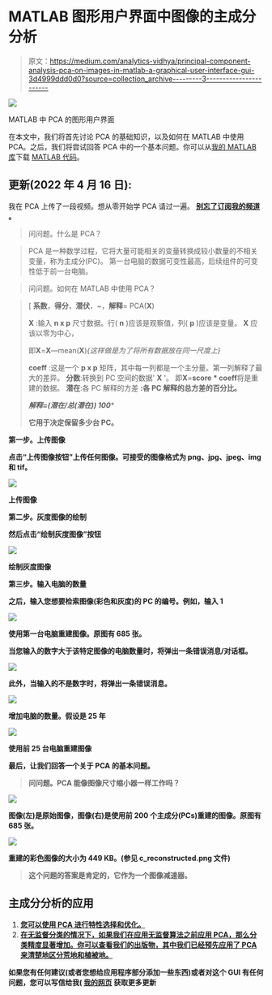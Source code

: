 # MATLAB 图形用户界面中图像的主成分分析

> 原文：<https://medium.com/analytics-vidhya/principal-component-analysis-pca-on-images-in-matlab-a-graphical-user-interface-gui-3d4999ddd0d0?source=collection_archive---------3----------------------->

![](img/62bb547a66c5e26075952b1b5a0b9d00.png)

MATLAB 中 PCA 的图形用户界面

在本文中，我们将首先讨论 PCA 的基础知识，以及如何在 MATLAB 中使用 PCA。之后，我们将尝试回答 PCA 中的一个基本问题。你可以从[我的 MATLAB 库](https://in.mathworks.com/matlabcentral/profile/authors/5569287-abhilash-singh)下载 [MATLAB 代码](https://in.mathworks.com/matlabcentral/fileexchange/73246-principal-component-analysis-pca-on-images-in-matlab-gui?s_tid=prof_contriblnk)。

## 更新(2022 年 4 月 16 日):

我在 PCA 上传了一段视频。想从零开始学 PCA 请过一遍。 [**别忘了订阅我的频道**](https://www.youtube.com/channel/UC3YYrAOSNRXvG8Tud3XepYA) **。**

> 问问题。什么是 PCA？

> PCA 是一种数学过程，它将大量可能相关的变量转换成较小数量的不相关变量，称为主成分(PC)。
> 第一台电脑的数据可变性最高，后续组件的可变性低于前一台电脑。

> 问问题。如何在 MATLAB 中使用 PCA？

> [ **系数**，**得分**，**潜伏**，~，**解释**= PCA(**X**)
> 
> **X** :输入 **n x p** 尺寸数据。行( **n** )应该是观察值，列( **p** )应该是变量。 **X** 应该以零为中心，
> 
> 即**X**=**X**—mean(**X**)*{这样做是为了将所有数据放在同一尺度上}*
> 
> **coeff** :这是一个 **p x p** 矩阵，其中每一列都是一个主分量。第一列解释了最大的差异。
> **分数**:转换到 PC 空间的数据' **X** '。
> 即**X**=**score * coeff**将是重建的数据。
> **潜在**:各 PC 解释的方差
> **:各 PC 解释的总方差的百分比。**
> 
> ****解释=(潜在/总(潜在))* 100****
> 
> **它用于决定保留多少台 PC。**

****第一步。上传图像****

**点击“上传图像按钮”上传任何图像。可接受的图像格式为 png、jpg、jpeg、img 和 tif。**

**![](img/0219694bbdaac5dc91b52593f20a4184.png)**

****上传图像****

****第二步。灰度图像的绘制****

**然后点击“绘制灰度图像”按钮**

**![](img/36530a827539a7d383f15fcc0239ec4f.png)**

****绘制灰度图像****

****第三步。输入电脑的数量****

**之后，输入您想要检索图像(彩色和灰度)的 PC 的编号。例如，输入 1**

**![](img/5179cf4ee59060215290fe1d451cf22f.png)**

****使用第一台电脑重建图像。原图有 685 张。****

**当您输入的数字大于该特定图像的电脑数量时，将弹出一条错误消息/对话框。**

**![](img/0957a34baf56a0683a4c9000ccb20186.png)**

**此外，当输入的不是数字时，将弹出一条错误消息。**

**![](img/5186ad0aa3458cdea71fb235086f889c.png)**

**增加电脑的数量。假设是 25 年**

**![](img/0db432d45c9476011f86daa1d8e24a95.png)**

****使用前 25 台电脑重建图像****

**最后，让我们回答一个关于 PCA 的基本问题。**

> **问问题。PCA 能像图像尺寸缩小器一样工作吗？**

**![](img/f9b2c53b94a319b4c890c272076bef56.png)**

****图像(左)是原始图像，图像(右)是使用前 200 个主成分(PCs)重建的图像。原图有 685 张。****

**![](img/edfab067e4b8d8ebcb6a80ece027efad.png)**

**重建的彩色图像的大小为 449 KB。(参见 c_reconstructed.png 文件)**

> **这个问题的答案是肯定的，它作为一个图像减速器。**

## **主成分分析的应用**

1.  **[您可以使用 PCA 进行特性选择和优化。](https://www.researchgate.net/publication/354751895_Machine_Learning_to_Estimate_Surface_Roughness_from_Satellite_Images)**
2.  **[在无监督分类的情况下，如果我们在应用无监督算法之前应用 PCA，那么分类精度显著增加。你可以查看我们的出版物，其中我们已经预先应用了 PCA 来清楚地区分荒地和植被地。](https://www.researchgate.net/publication/342946797_Estimation_of_Soil_Moisture_Applying_Modified_Dubois_Model_to_Sentinel-1_A_Regional_Study_from_Central_India)**

**如果您有任何建议(或者您想给应用程序部分添加一些东西)或者对这个 GUI 有任何问题，您可以写信给我( [**我的网页**](https://www.abhilashsingh.net/?source=PCA_medium) 获取更多更新**